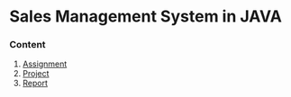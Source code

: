 # Sales Management System in JAVA

### Content

1. [Assignment](assignment.pdf)
2. [Project](project)
3. [Report](report.pdf)
